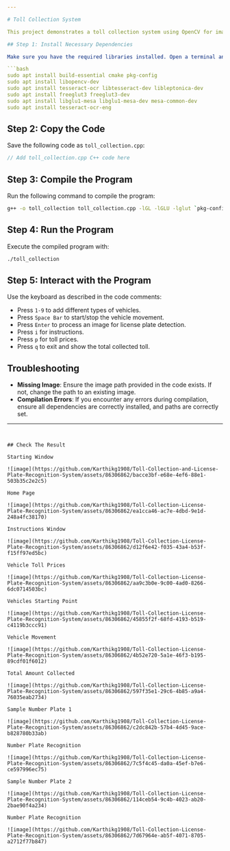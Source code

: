 ```yaml
---

# Toll Collection System

This project demonstrates a toll collection system using OpenCV for image processing, Tesseract for OCR, and FreeGLUT for OpenGL rendering.

## Step 1: Install Necessary Dependencies

Make sure you have the required libraries installed. Open a terminal and run the following commands:

```bash
sudo apt install build-essential cmake pkg-config
sudo apt install libopencv-dev
sudo apt install tesseract-ocr libtesseract-dev libleptonica-dev
sudo apt install freeglut3 freeglut3-dev
sudo apt install libglu1-mesa libglu1-mesa-dev mesa-common-dev
sudo apt install tesseract-ocr-eng
```

## Step 2: Copy the Code

Save the following code as `toll_collection.cpp`:

```cpp
// Add toll_collection.cpp C++ code here
```

## Step 3: Compile the Program

Run the following command to compile the program:

```bash
g++ -o toll_collection toll_collection.cpp -lGL -lGLU -lglut `pkg-config --cflags --libs opencv4` -ltesseract -llept
```

## Step 4: Run the Program

Execute the compiled program with:

```bash
./toll_collection
```

## Step 5: Interact with the Program

Use the keyboard as described in the code comments:

- Press `1-9` to add different types of vehicles.
- Press `Space Bar` to start/stop the vehicle movement.
- Press `Enter` to process an image for license plate detection.
- Press `i` for instructions.
- Press `p` for toll prices.
- Press `q` to exit and show the total collected toll.

## Troubleshooting

- **Missing Image**: Ensure the image path provided in the code exists. If not, change the path to an existing image.
- **Compilation Errors**: If you encounter any errors during compilation, ensure all dependencies are correctly installed, and paths are correctly set.

---
```


## Check The Result

Starting Window

![image](https://github.com/Karthikg1908/Toll-Collection-and-License-Plate-Recognition-System/assets/86306862/bacce3bf-e68e-4ef6-88e1-503b35c2e2c5)

Home Page

![image](https://github.com/Karthikg1908/Toll-Collection-License-Plate-Recognition-System/assets/86306862/ea1cca46-ac7e-4dbd-9e1d-248a4fc38170)

Instructions Window

![image](https://github.com/Karthikg1908/Toll-Collection-License-Plate-Recognition-System/assets/86306862/d12f6e42-f035-43a4-b53f-f15ff97ed5bc)

Vehicle Toll Prices

![image](https://github.com/Karthikg1908/Toll-Collection-License-Plate-Recognition-System/assets/86306862/aa9c3b0e-9c00-4ad0-8266-6dc0714503bc)

Vehicles Starting Point

![image](https://github.com/Karthikg1908/Toll-Collection-License-Plate-Recognition-System/assets/86306862/45855f2f-68fd-4193-b519-c4119b3ccc91)

Vehicle Movement 

![image](https://github.com/Karthikg1908/Toll-Collection-License-Plate-Recognition-System/assets/86306862/4b52e720-5a1e-46f3-b195-89cdf01f6012)

Total Amount Collected

![image](https://github.com/Karthikg1908/Toll-Collection-License-Plate-Recognition-System/assets/86306862/597f35e1-29c6-4b85-a9a4-76035eab2734)

Sample Number Plate 1

![image](https://github.com/Karthikg1908/Toll-Collection-License-Plate-Recognition-System/assets/86306862/c2dc842b-57b4-4d45-9ace-b828780b33ab)

Number Plate Recognition

![image](https://github.com/Karthikg1908/Toll-Collection-License-Plate-Recognition-System/assets/86306862/7c5f4c45-da0a-45ef-b7e6-ce597996ec75)

Sample Number Plate 2

![image](https://github.com/Karthikg1908/Toll-Collection-License-Plate-Recognition-System/assets/86306862/114ceb54-9c4b-4023-ab20-2bae90f4a234)

Number Plate Recognition

![image](https://github.com/Karthikg1908/Toll-Collection-License-Plate-Recognition-System/assets/86306862/7d67964e-ab5f-4071-8705-a2712f77b847)
